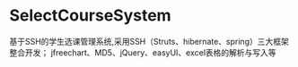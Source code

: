 # SelectCourseSystem
基于SSH的学生选课管理系统,采用SSH（Struts、hibernate、spring）三大框架整合开发；
jfreechart、MD5、jQuery、easyUI、excel表格的解析与写入等
